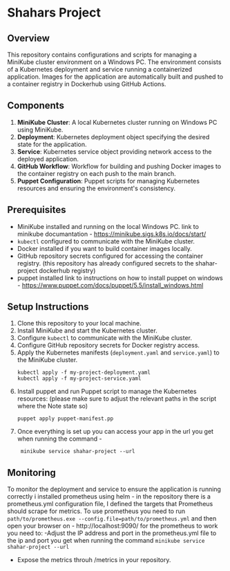 # Shahars Project

## Overview
This repository contains configurations and scripts for managing a MiniKube cluster environment on a Windows PC. The environment consists of a Kubernetes deployment and service running a containerized application. Images for the application are automatically built and pushed to a container registry in Dockerhub using GitHub Actions.

## Components
1. **MiniKube Cluster**: A local Kubernetes cluster running on Windows PC using MiniKube.
2. **Deployment**: Kubernetes deployment object specifying the desired state for the application.
3. **Service**: Kubernetes service object providing network access to the deployed application.
4. **GitHub Workflow**: Workflow for building and pushing Docker images to the container registry on each push to the main branch.
5. **Puppet Configuration**: Puppet scripts for managing Kubernetes resources and ensuring the environment's consistency.

## Prerequisites
- MiniKube installed and running on the local Windows PC.
    link to minikube documantation - https://minikube.sigs.k8s.io/docs/start/
- `kubectl` configured to communicate with the MiniKube cluster.
- Docker installed if you want to build container images locally.
- GitHub repository secrets configured for accessing the container registry. (this repository has already configured secrets to the shahar-project dockerhub registry)
- puppet installed 
    link to instructions on how to install puppet on windows - https://www.puppet.com/docs/puppet/5.5/install_windows.html

## Setup Instructions
1. Clone this repository to your local machine.
2. Install MiniKube and start the Kubernetes cluster.
3. Configure `kubectl` to communicate with the MiniKube cluster.
4. Configure GitHub repository secrets for Docker registry access.
5. Apply the Kubernetes manifests (`deployment.yaml` and `service.yaml`) to the MiniKube cluster.
    ```
    kubectl apply -f my-project-deployment.yaml
    kubectl apply -f my-project-service.yaml
    ```
6. Install puppet and run Puppet script to manage the Kubernetes resources: (please make sure to adjust the relevant paths in the script where the Note state so)
    ```
    puppet apply puppet-manifest.pp
    ```
7. Once everything is set up you can access your app in the url you get when running the command - 
    ```
     minikube service shahar-project --url
    ```

## Monitoring
To monitor the deployment and service to ensure the application is running correctly i installed prometheus using helm - 
in the repository there is a prometheus.yml configuration file, I defined the targets that Prometheus should scrape for metrics. 
To use prometheus you need to run `path/to/prometheus.exe --config.file=path/to/prometheus.yml`
and then open your browser on - http://localhost:9090/
for the prometheus to work you need to:
-Adjust the IP address and port in the prometheus.yml file to the ip and port you get when running the command `minikube service shahar-project --url`
- Expose the metrics throuh /metrics in your repository. 
